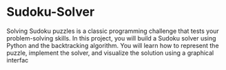 # Sudoku-Solver
Solving Sudoku puzzles is a classic programming challenge that tests your problem-solving skills. In this project, you will build a Sudoku solver using Python and the backtracking algorithm. You will learn how to represent the puzzle, implement the solver, and visualize the solution using a graphical interfac
